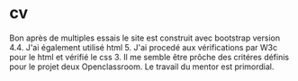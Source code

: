 # cv
Bon après de multiples essais le site est construit avec bootstrap version 4.4.
J'ai également utilisé html 5.
J'ai procedé aux vérifications par W3c pour le html et vérifié le css 3.
Il me semble être prôche des critéres définis pour le projet deux Openclassroom.
Le travail du mentor est primordial.
